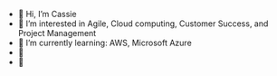 - 💋 Hi, I’m Cassie
- 📝 I’m interested in Agile, Cloud computing, Customer Success, and Project Management 
- 🧐 I’m currently learning: AWS, Microsoft Azure
- 💞️
- 💌 

<!---
SaaSCasS/SaaSCasS is a ✨ special ✨ repository because its `README.md` (this file) appears on your GitHub profile.
You can click the Preview link to take a look at your changes.
--->
